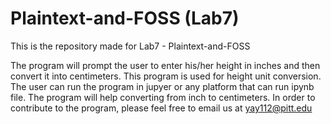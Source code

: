 # Plaintext-and-FOSS (Lab7)
This is the repository made for Lab7 - Plaintext-and-FOSS

The program will prompt the user to enter his/her height in inches and then convert it into centimeters.
This program is used for height unit conversion.
The user can run the program in jupyer or any platform that can run ipynb file.
The program will help converting from inch to centimeters.
In order to contribute to the program, please feel free to email us at yay112@pitt.edu

